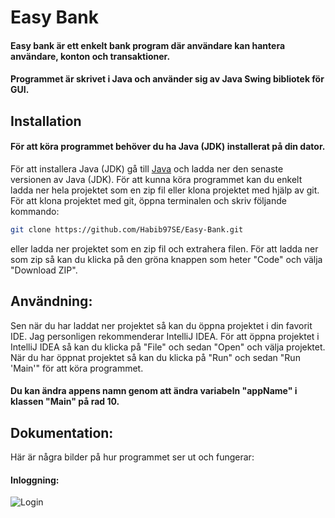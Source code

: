 
# Easy Bank
#### Easy bank är ett enkelt bank program där användare kan hantera användare, konton och transaktioner.
#### Programmet är skrivet i Java och använder sig av Java Swing bibliotek för GUI. 

## Installation
#### För att köra programmet behöver du ha Java (JDK) installerat på din dator. 
För att installera Java (JDK) gå till [Java](https://www.oracle.com/java/technologies/javase-downloads.html) och ladda ner den senaste versionen av Java (JDK).
För att kunna köra programmet kan du enkelt ladda ner hela projektet som en zip fil eller klona projektet med hjälp av git.
För att klona projektet med git, öppna terminalen och skriv följande kommando:
```bash
git clone https://github.com/Habib97SE/Easy-Bank.git
```
eller ladda ner projektet som en zip fil och extrahera filen. För att ladda ner som zip så kan du klicka på den gröna knappen som heter "Code" och välja "Download ZIP".

## Användning:
Sen när du har laddat ner projektet så kan du öppna projektet i din favorit IDE.
Jag personligen rekommenderar IntelliJ IDEA. För att öppna projektet i IntelliJ IDEA så kan du klicka på "File" och sedan "Open" och välja projektet.
När du har öppnat projektet så kan du klicka på "Run" och sedan "Run 'Main'" för att köra programmet.
#### Du kan ändra appens namn genom att ändra variabeln "appName" i klassen "Main" på rad 10.

## Dokumentation:
Här är några bilder på hur programmet ser ut och fungerar:
#### Inloggning:
![Login](https://user-images.githubusercontent.com/56120654/120933876-0b0b6b00-c6f2-11eb-8b0f-9b8b0b0b2b9a.png)
    